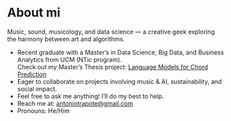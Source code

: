 # About mi

<!--
**antoniotrapote/AntonioTrapote** is a ✨ _special_ ✨ repository because its `README.md` (this file) appears on your GitHub profile.
-->
<!--
- 🔭 I’m currently working on ...
-->
Music, sound, musicology, and data science — a creative geek exploring the harmony between art and algorithms.

- Recent graduate with a Master’s in Data Science, Big Data, and Business Analytics from UCM (NTic program).  
  Check out my Master’s Thesis project: [Language Models for Chord Prediction](https://github.com/antoniotrapote/chord-prediction-tfm)
- Eager to collaborate on projects involving music & AI, sustainability, and social impact.
- Feel free to ask me anything! I’ll do my best to help.
- Reach me at: antoniotrapote@gmail.com
- Pronouns: He/Him


<!--
- ⚡ Fun fact: ...
-->
